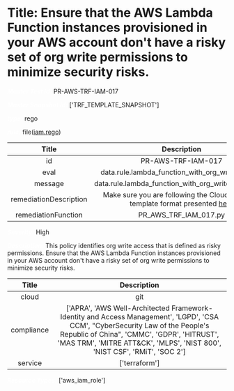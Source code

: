 



# Title: Ensure that the AWS Lambda Function instances provisioned in your AWS account don't have a risky set of org write permissions to minimize security risks.


***<font color="white">Master Test Id:</font>*** PR-AWS-TRF-IAM-017

***<font color="white">Master Snapshot Id:</font>*** ['TRF_TEMPLATE_SNAPSHOT']

***<font color="white">type:</font>*** rego

***<font color="white">rule:</font>*** file([iam.rego])  
  
  
  
  

|Title|Description|
| :---: | :---: |
|id|PR-AWS-TRF-IAM-017|
|eval|data.rule.lambda_function_with_org_write_access|
|message|data.rule.lambda_function_with_org_write_access_err|
|remediationDescription|Make sure you are following the Cloudformation template format presented <a href='https://registry.terraform.io/providers/hashicorp/aws/latest/docs/resources/iam_role' target='_blank'>here</a>|
|remediationFunction|PR_AWS_TRF_IAM_017.py|


***<font color="white">Severity:</font>*** High

***<font color="white">Description:</font>*** This policy identifies org write access that is defined as risky permissions. Ensure that the AWS Lambda Function instances provisioned in your AWS account don't have a risky set of org write permissions to minimize security risks.  
  
  

|Title|Description|
| :---: | :---: |
|cloud|git|
|compliance|['APRA', 'AWS Well-Architected Framework-Identity and Access Management', 'LGPD', 'CSA CCM', "CyberSecurity Law of the People's Republic of China", 'CMMC', 'GDPR', 'HITRUST', 'MAS TRM', 'MITRE ATT&CK', 'MLPS', 'NIST 800', 'NIST CSF', 'RMiT', 'SOC 2']|
|service|['terraform']|


***<font color="white">Resource Types:</font>*** ['aws_iam_role']


[iam.rego]: https://github.com/prancer-io/prancer-compliance-test/tree/master/aws/terraform/iam.rego
